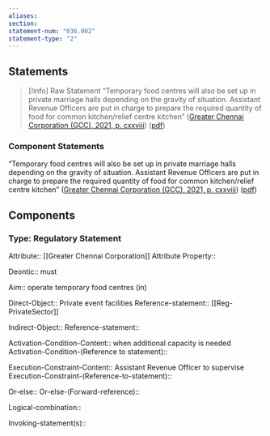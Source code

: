 ```yaml
---
aliases: 
section: 
statement-num: "036.002"
statement-type: "2"
---
```

## Statements 
> [!info] Raw Statement
> “Temporary food centres will also be set up in private marriage halls depending on the gravity of situation. Assistant Revenue Officers are put in charge to prepare the required quantity of food for common kitchen/relief centre kitchen” ([Greater Chennai Corporation (GCC), 2021, p. cxxviii](zotero://select/library/items/AZZSXLC8)) ([pdf](zotero://open-pdf/library/items/ZWDYK52D?page=128&annotation=PI533JE4)) 
> 

### Component Statements
“Temporary food centres will also be set up in private marriage halls depending on the gravity of situation. Assistant Revenue Officers are put in charge to prepare the required quantity of food for common kitchen/relief centre kitchen” ([Greater Chennai Corporation (GCC), 2021, p. cxxviii](zotero://select/library/items/AZZSXLC8)) ([pdf](zotero://open-pdf/library/items/ZWDYK52D?page=128&annotation=PI533JE4)) 
## Components
### Type: Regulatory Statement
Attribute:: [[Greater Chennai Corporation]]
	Attribute Property::

Deontic:: must

Aim:: operate temporary food centres (in)

Direct-Object:: Private event facilities
	Reference-statement:: [[Reg-PrivateSector]]

Indirect-Object::
	Reference-statement::

Activation-Condition-Content:: when additional capacity is needed
	Activation-Condition-(Reference to statement)::

Execution-Constraint-Content:: Assistant Revenue Officer to supervise
	Execution-Constraint-(Reference-to-statement)::

Or-else::
	Or-else-(Forward-reference)::

Logical-combination::

Invoking-statement(s)::